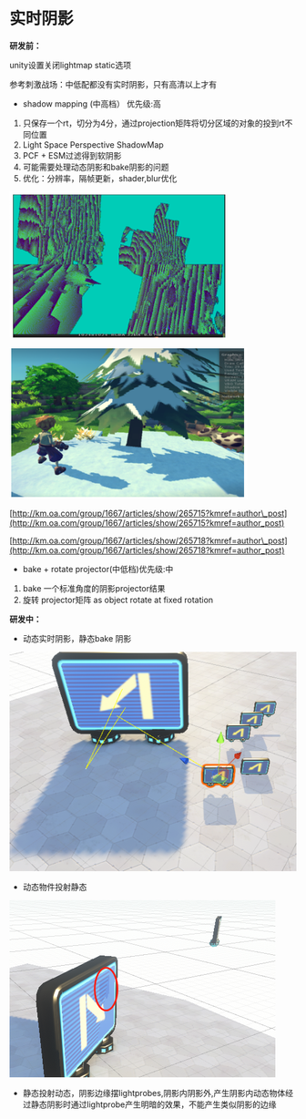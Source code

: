 # 实时阴影

**研发前：**

unity设置关闭lightmap static选项

参考刺激战场：中低配都没有实时阴影，只有高清以上才有

* shadow mapping \(中高档） 优先级:高

1. 只保存一个rt，切分为4分，通过projection矩阵将切分区域的对象的投到rt不同位置
2. Light Space Perspective ShadowMap
3.  PCF + ESM过滤得到软阴影
4. 可能需要处理动态阴影和bake阴影的问题
5.  优化：分辨率，隔帧更新，shader,blur优化

![1 rt,4&#x4E2A;viewport](../../../../.gitbook/assets/image%20%2857%29.png)

![](../../../../.gitbook/assets/image%20%2852%29.png)

[http://km.oa.com/group/1667/articles/show/265715?kmref=author\_post](http://km.oa.com/group/1667/articles/show/265715?kmref=author_post)

[http://km.oa.com/group/1667/articles/show/265718?kmref=author\_post](http://km.oa.com/group/1667/articles/show/265718?kmref=author_post)

* bake + rotate projector\(中低档\)优先级:中

1. bake 一个标准角度的阴影projector结果
2. 旋转 projector矩阵 as object rotate at fixed rotation

**研发中：**

* 动态实时阴影，静态bake 阴影

![](../../../../.gitbook/assets/image%20%2868%29.png)

* 动态物件投射静态

![](../../../../.gitbook/assets/image%20%2869%29.png)

* 静态投射动态，阴影边缘摆lightprobes,阴影内阴影外,产生阴影内动态物体经过静态阴影时通过lightprobe产生明暗的效果，不能产生类似阴影的边缘


